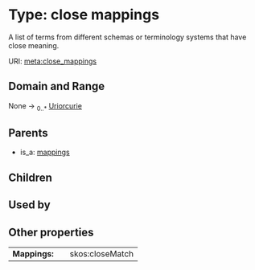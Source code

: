 
# Type: close mappings


A list of terms from different schemas or terminology systems that have close meaning.

URI: [meta:close_mappings](https://w3id.org/biolink/biolinkml/meta/close_mappings)


## Domain and Range

None ->  <sub>0..*</sub> [Uriorcurie](types/Uriorcurie.md)

## Parents

 *  is_a: [mappings](mappings.md)

## Children


## Used by


## Other properties

|  |  |  |
| --- | --- | --- |
| **Mappings:** | | skos:closeMatch |

